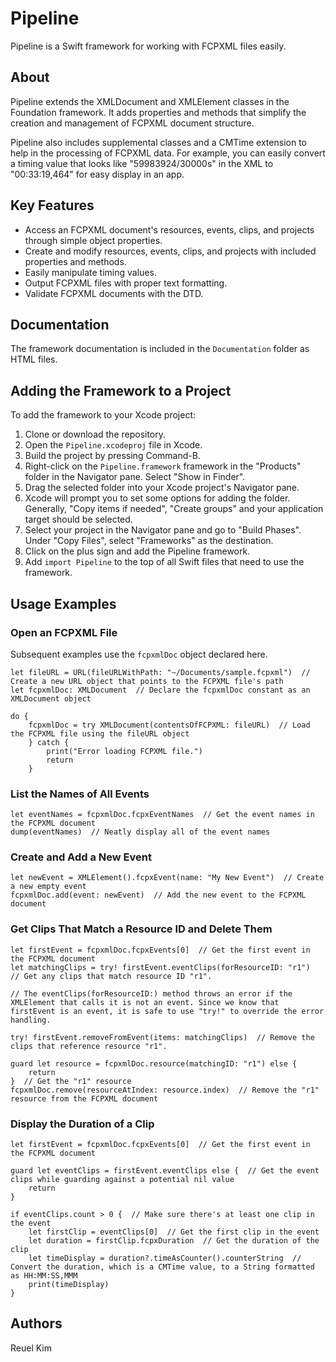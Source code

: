# Pipeline

Pipeline is a Swift framework for working with FCPXML files easily.

## About
Pipeline extends the XMLDocument and XMLElement classes in the Foundation framework. It adds properties and methods that simplify the creation and management of FCPXML document structure.

Pipeline also includes supplemental classes and a CMTime extension to help in the processing of FCPXML data. For example, you can easily convert a timing value that looks like "59983924/30000s" in the XML to "00:33:19,464" for easy display in an app.

## Key Features
* Access an FCPXML document's resources, events, clips, and projects through simple object properties.
* Create and modify resources, events, clips, and projects with included properties and methods.
* Easily manipulate timing values.
* Output FCPXML files with proper text formatting.
* Validate FCPXML documents with the DTD.

## Documentation
The framework documentation is included in the `Documentation` folder as HTML files.

## Adding the Framework to a Project
To add the framework to your Xcode project:

1. Clone or download the repository.
2. Open the `Pipeline.xcodeproj` file in Xcode.
3. Build the project by pressing Command-B.
4. Right-click on the `Pipeline.framework` framework in the "Products" folder in the Navigator pane. Select "Show in Finder".
5. Drag the selected folder into your Xcode project's Navigator pane.
6. Xcode will prompt you to set some options for adding the folder. Generally, "Copy items if needed", "Create groups" and your application target should be selected.
7. Select your project in the Navigator pane and go to "Build Phases". Under "Copy Files", select "Frameworks" as the destination.
8. Click on the plus sign and add the Pipeline framework.
9. Add `import Pipeline` to the top of all Swift files that need to use the framework.

## Usage Examples

### Open an FCPXML File
Subsequent examples use the `fcpxmlDoc` object declared here.

	let fileURL = URL(fileURLWithPath: "~/Documents/sample.fcpxml")  // Create a new URL object that points to the FCPXML file's path
	let fcpxmlDoc: XMLDocument  // Declare the fcpxmlDoc constant as an XMLDocument object
	
	do {
		fcpxmlDoc = try XMLDocument(contentsOfFCPXML: fileURL)  // Load the FCPXML file using the fileURL object
		} catch {
			print("Error loading FCPXML file.")
			return
		}

### List the Names of All Events

	let eventNames = fcpxmlDoc.fcpxEventNames  // Get the event names in the FCPXML document
	dump(eventNames)  // Neatly display all of the event names
	
### Create and Add a New Event

	let newEvent = XMLElement().fcpxEvent(name: "My New Event")  // Create a new empty event
	fcpxmlDoc.add(event: newEvent)  // Add the new event to the FCPXML document
	
### Get Clips That Match a Resource ID and Delete Them

	let firstEvent = fcpxmlDoc.fcpxEvents[0]  // Get the first event in the FCPXML document
	let matchingClips = try! firstEvent.eventClips(forResourceID: "r1")  // Get any clips that match resource ID "r1".

	// The eventClips(forResourceID:) method throws an error if the XMLElement that calls it is not an event. Since we know that firstEvent is an event, it is safe to use "try!" to override the error handling.
		
	try! firstEvent.removeFromEvent(items: matchingClips)  // Remove the clips that reference resource "r1".
		
	guard let resource = fcpxmlDoc.resource(matchingID: "r1") else {
		return
	}  // Get the "r1" resource
	fcpxmlDoc.remove(resourceAtIndex: resource.index)  // Remove the "r1" resource from the FCPXML document

### Display the Duration of a Clip

	let firstEvent = fcpxmlDoc.fcpxEvents[0]  // Get the first event in the FCPXML document
	
	guard let eventClips = firstEvent.eventClips else {  // Get the event clips while guarding against a potential nil value
		return
	}
		
	if eventClips.count > 0 {  // Make sure there's at least one clip in the event
		let firstClip = eventClips[0]  // Get the first clip in the event
		let duration = firstClip.fcpxDuration  // Get the duration of the clip
		let timeDisplay = duration?.timeAsCounter().counterString  // Convert the duration, which is a CMTime value, to a String formatted as HH:MM:SS,MMM
		print(timeDisplay) 
	}

## Authors
Reuel Kim